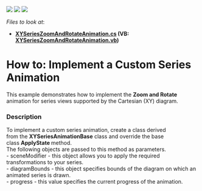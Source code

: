 <!-- default badges list -->
![](https://img.shields.io/endpoint?url=https://codecentral.devexpress.com/api/v1/VersionRange/128574838/16.1.4%2B)
[![](https://img.shields.io/badge/Open_in_DevExpress_Support_Center-FF7200?style=flat-square&logo=DevExpress&logoColor=white)](https://supportcenter.devexpress.com/ticket/details/T393079)
[![](https://img.shields.io/badge/📖_How_to_use_DevExpress_Examples-e9f6fc?style=flat-square)](https://docs.devexpress.com/GeneralInformation/403183)
<!-- default badges end -->
<!-- default file list -->
*Files to look at*:

* **[XYSeriesZoomAndRotateAnimation.cs](./CS/XYSeriesCustomAnimationSample/XYSeriesZoomAndRotateAnimation.cs) (VB: [XYSeriesZoomAndRotateAnimation.vb](./VB/XYSeriesCustomAnimationSample/XYSeriesZoomAndRotateAnimation.vb))**
<!-- default file list end -->
# How to: Implement a Custom Series Animation


This example demonstrates how to implement the <strong>Zoom and Rotate</strong> animation for series views supported by the Cartesian (XY) diagram.


<h3>Description</h3>

<p>To implement a custom series animation, create&nbsp;a class derived from&nbsp;the&nbsp;<strong>XYSeriesAnimationBase</strong>&nbsp;class and override the base class&nbsp;<strong>ApplyState&nbsp;</strong>method.<br>The following objects are passed to this method as parameters.<br>- sceneModifier - this object allows you to apply the required transformations to your series.<br>- diagramBounds - this object specifies bounds of the diagram on which an animated series is drawn.<br>- progress - this value specifies the current progress of the animation.</p>

<br/>


